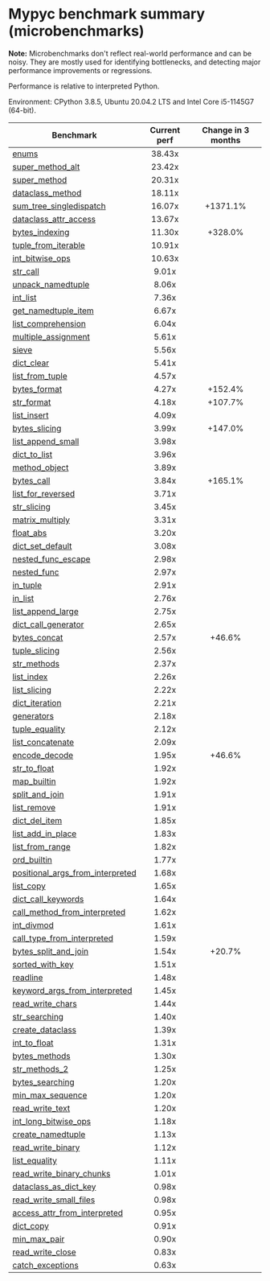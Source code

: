 # Mypyc benchmark summary (microbenchmarks)

**Note:** Microbenchmarks don't reflect real-world performance and can be noisy.
           They are mostly used for identifying bottlenecks, and detecting major performance
           improvements or regressions.

Performance is relative to interpreted Python.

Environment: CPython 3.8.5, Ubuntu 20.04.2 LTS and Intel Core i5-1145G7 (64-bit).

| Benchmark | Current perf | Change in 3 months |
| --- | :---: | :---: |
| [enums](benchmarks/enums.md) | 38.43x |  |
| [super_method_alt](benchmarks/super_method_alt.md) | 23.42x |  |
| [super_method](benchmarks/super_method.md) | 20.31x |  |
| [dataclass_method](benchmarks/dataclass_method.md) | 18.11x |  |
| [sum_tree_singledispatch](benchmarks/sum_tree_singledispatch.md) | 16.07x | +1371.1% |
| [dataclass_attr_access](benchmarks/dataclass_attr_access.md) | 13.67x |  |
| [bytes_indexing](benchmarks/bytes_indexing.md) | 11.30x | +328.0% |
| [tuple_from_iterable](benchmarks/tuple_from_iterable.md) | 10.91x |  |
| [int_bitwise_ops](benchmarks/int_bitwise_ops.md) | 10.63x |  |
| [str_call](benchmarks/str_call.md) | 9.01x |  |
| [unpack_namedtuple](benchmarks/unpack_namedtuple.md) | 8.06x |  |
| [int_list](benchmarks/int_list.md) | 7.36x |  |
| [get_namedtuple_item](benchmarks/get_namedtuple_item.md) | 6.67x |  |
| [list_comprehension](benchmarks/list_comprehension.md) | 6.04x |  |
| [multiple_assignment](benchmarks/multiple_assignment.md) | 5.61x |  |
| [sieve](benchmarks/sieve.md) | 5.56x |  |
| [dict_clear](benchmarks/dict_clear.md) | 5.41x |  |
| [list_from_tuple](benchmarks/list_from_tuple.md) | 4.57x |  |
| [bytes_format](benchmarks/bytes_format.md) | 4.27x | +152.4% |
| [str_format](benchmarks/str_format.md) | 4.18x | +107.7% |
| [list_insert](benchmarks/list_insert.md) | 4.09x |  |
| [bytes_slicing](benchmarks/bytes_slicing.md) | 3.99x | +147.0% |
| [list_append_small](benchmarks/list_append_small.md) | 3.98x |  |
| [dict_to_list](benchmarks/dict_to_list.md) | 3.96x |  |
| [method_object](benchmarks/method_object.md) | 3.89x |  |
| [bytes_call](benchmarks/bytes_call.md) | 3.84x | +165.1% |
| [list_for_reversed](benchmarks/list_for_reversed.md) | 3.71x |  |
| [str_slicing](benchmarks/str_slicing.md) | 3.45x |  |
| [matrix_multiply](benchmarks/matrix_multiply.md) | 3.31x |  |
| [float_abs](benchmarks/float_abs.md) | 3.20x |  |
| [dict_set_default](benchmarks/dict_set_default.md) | 3.08x |  |
| [nested_func_escape](benchmarks/nested_func_escape.md) | 2.98x |  |
| [nested_func](benchmarks/nested_func.md) | 2.97x |  |
| [in_tuple](benchmarks/in_tuple.md) | 2.91x |  |
| [in_list](benchmarks/in_list.md) | 2.76x |  |
| [list_append_large](benchmarks/list_append_large.md) | 2.75x |  |
| [dict_call_generator](benchmarks/dict_call_generator.md) | 2.65x |  |
| [bytes_concat](benchmarks/bytes_concat.md) | 2.57x | +46.6% |
| [tuple_slicing](benchmarks/tuple_slicing.md) | 2.56x |  |
| [str_methods](benchmarks/str_methods.md) | 2.37x |  |
| [list_index](benchmarks/list_index.md) | 2.26x |  |
| [list_slicing](benchmarks/list_slicing.md) | 2.22x |  |
| [dict_iteration](benchmarks/dict_iteration.md) | 2.21x |  |
| [generators](benchmarks/generators.md) | 2.18x |  |
| [tuple_equality](benchmarks/tuple_equality.md) | 2.12x |  |
| [list_concatenate](benchmarks/list_concatenate.md) | 2.09x |  |
| [encode_decode](benchmarks/encode_decode.md) | 1.95x | +46.6% |
| [str_to_float](benchmarks/str_to_float.md) | 1.92x |  |
| [map_builtin](benchmarks/map_builtin.md) | 1.92x |  |
| [split_and_join](benchmarks/split_and_join.md) | 1.91x |  |
| [list_remove](benchmarks/list_remove.md) | 1.91x |  |
| [dict_del_item](benchmarks/dict_del_item.md) | 1.85x |  |
| [list_add_in_place](benchmarks/list_add_in_place.md) | 1.83x |  |
| [list_from_range](benchmarks/list_from_range.md) | 1.82x |  |
| [ord_builtin](benchmarks/ord_builtin.md) | 1.77x |  |
| [positional_args_from_interpreted](benchmarks/positional_args_from_interpreted.md) | 1.68x |  |
| [list_copy](benchmarks/list_copy.md) | 1.65x |  |
| [dict_call_keywords](benchmarks/dict_call_keywords.md) | 1.64x |  |
| [call_method_from_interpreted](benchmarks/call_method_from_interpreted.md) | 1.62x |  |
| [int_divmod](benchmarks/int_divmod.md) | 1.61x |  |
| [call_type_from_interpreted](benchmarks/call_type_from_interpreted.md) | 1.59x |  |
| [bytes_split_and_join](benchmarks/bytes_split_and_join.md) | 1.54x | +20.7% |
| [sorted_with_key](benchmarks/sorted_with_key.md) | 1.51x |  |
| [readline](benchmarks/readline.md) | 1.48x |  |
| [keyword_args_from_interpreted](benchmarks/keyword_args_from_interpreted.md) | 1.45x |  |
| [read_write_chars](benchmarks/read_write_chars.md) | 1.44x |  |
| [str_searching](benchmarks/str_searching.md) | 1.40x |  |
| [create_dataclass](benchmarks/create_dataclass.md) | 1.39x |  |
| [int_to_float](benchmarks/int_to_float.md) | 1.31x |  |
| [bytes_methods](benchmarks/bytes_methods.md) | 1.30x |  |
| [str_methods_2](benchmarks/str_methods_2.md) | 1.25x |  |
| [bytes_searching](benchmarks/bytes_searching.md) | 1.20x |  |
| [min_max_sequence](benchmarks/min_max_sequence.md) | 1.20x |  |
| [read_write_text](benchmarks/read_write_text.md) | 1.20x |  |
| [int_long_bitwise_ops](benchmarks/int_long_bitwise_ops.md) | 1.18x |  |
| [create_namedtuple](benchmarks/create_namedtuple.md) | 1.13x |  |
| [read_write_binary](benchmarks/read_write_binary.md) | 1.12x |  |
| [list_equality](benchmarks/list_equality.md) | 1.11x |  |
| [read_write_binary_chunks](benchmarks/read_write_binary_chunks.md) | 1.01x |  |
| [dataclass_as_dict_key](benchmarks/dataclass_as_dict_key.md) | 0.98x |  |
| [read_write_small_files](benchmarks/read_write_small_files.md) | 0.98x |  |
| [access_attr_from_interpreted](benchmarks/access_attr_from_interpreted.md) | 0.95x |  |
| [dict_copy](benchmarks/dict_copy.md) | 0.91x |  |
| [min_max_pair](benchmarks/min_max_pair.md) | 0.90x |  |
| [read_write_close](benchmarks/read_write_close.md) | 0.83x |  |
| [catch_exceptions](benchmarks/catch_exceptions.md) | 0.63x |  |
